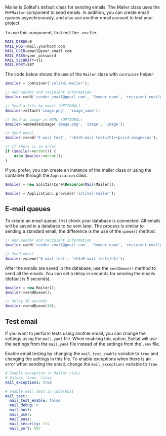 Mailer is Solital's default class for sending emails. The Mailer class uses the `PHPMailer` component to send emails. In addition, you can create email queues asynchronously, and also use another email account to test your project.

To use this component, first edit the `.env` file.

```bash
MAIL_DEBUG=0
MAIL_HOST=mail.yourhost.com
MAIL_USER=email@your_email.com
MAIL_PASS=your_password
MAIL_SECURITY=tls
MAIL_PORT=587
```

The code below shows the use of the `Mailer` class with `container` helper:

```php
$mailer = container('solital-mailer');

// Add sender and recipient information 
$mailer->add('sender_email@gmail.com', 'Sender name', 'recipient_email@gmail.com', 'Recipient name');

// Send a file by email (OPTIONAL) 
$mailer->attach('image.png', 'image_name');

// Send an image in HTML (OPTIONAL) 
$mailer->embeddedImage('image.png', 'image', 'image');

// Send email 
$mailer->send('E-mail test', '<h1>E-mail test</h1><p>cid:image</p>');

// If there is an error 
if ($mailer->error()) {
    echo $mailer->error();
}
```

If you prefer, you can create an instance of the mailer class or using the container through the `Application` class.

```php
$mailer = new Solital\Core\Resource\Mail\Mailer();

$mailer = Application::provider('solital-mailer');
```

## E-mail queues

To create an email queue, first check your database is connected. All emails will be saved in a database to be sent later. The process is similar to sending a standard email, the difference is the use of the `queue()` method.

```php
// Add sender and recipient information 
$mailer->add('sender_email@gmail.com', 'Sender name', 'recipient_email@gmail.com', 'Recipient name');

// Send email 
$mailer->queue('E-mail test', '<h1>E-mail test</h1>');
```

After the emails are saved in the database, use the `sendQueue()` method to send all the emails. You can set a delay in seconds for sending the emails (default is 5 seconds).

```php
$mailer = new Mailer();
$mailer->sendQueue();

// Delay 10 seconds
$mailer->sendQueue(10);
```

## Test email

If you want to perform tests using another email, you can change the settings using the `mail.yaml` file. When enabling this option, Solital will use the settings from the `mail.yaml` file instead of the settings from the `.env` file.

Enable email testing by changing the `mail_test_enable` variable to `true` and changing the settings in this file. To enable exceptions when there is an error when sending the email, change the `mail_exceptions` variable to `true`.

```yaml
# Enable exception in Mailer class
# Values: true, false
mail_exceptions: true

# Enable mail test in localhost
mail_test:
  mail_test_enable: false
  mail_debug: 0
  mail_host: 
  mail_user: 
  mail_pass: 
  mail_security: tls
  mail_port: 587
```